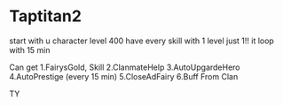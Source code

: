 # Taptitan2
 
start with u character level 400
have every skill with 1 level just 1!!
it loop with 15 min

Can get 
1.FairysGold, Skill
2.ClanmateHelp
3.AutoUpgardeHero
4.AutoPrestige (every 15 min)
5.CloseAdFairy
6.Buff From Clan

TY
